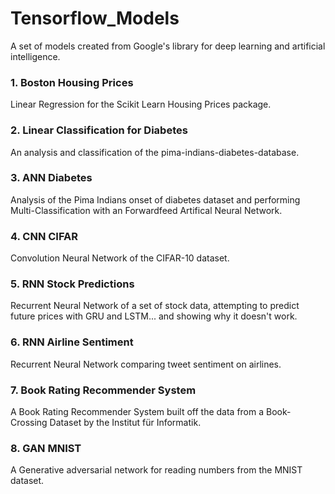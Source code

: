 # Tensorflow_Models
A set of models created from Google's library for deep learning and artificial intelligence.

### 1. Boston Housing Prices
Linear Regression for the Scikit Learn Housing Prices package.

### 2. Linear Classification for Diabetes
An analysis and classification of the pima-indians-diabetes-database.

### 3. ANN Diabetes
Analysis of the Pima Indians onset of diabetes dataset and performing Multi-Classification with an Forwardfeed Artifical Neural Network.

### 4. CNN CIFAR
Convolution Neural Network of the CIFAR-10 dataset.

### 5. RNN Stock Predictions
Recurrent Neural Network of a set of stock data, attempting to predict future prices with GRU and LSTM... and showing why it doesn't work.

### 6. RNN Airline Sentiment
Recurrent Neural Network comparing tweet sentiment on airlines.

### 7. Book Rating Recommender System
A Book Rating Recommender System built off the data from a Book-Crossing Dataset by the Institut für Informatik.

### 8. GAN MNIST
A Generative adversarial network for reading numbers from the MNIST dataset.
